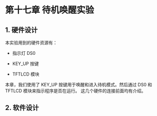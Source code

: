 # 第十七章 待机唤醒实验

## 1. 硬件设计

本实验用到的硬件资源有：

- 指示灯 DS0

- KEY_UP 按键

- TFTLCD 模块

本章，我们使用了 KEY_UP 按键用于唤醒和进入待机模式。然后通过 DS0 和 TFTLCD 模块来指示程序是否在运行。 这几个硬件的连接前面均有介绍。

## 2. 软件设计


